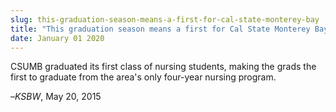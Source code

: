 ```yaml
---
slug: this-graduation-season-means-a-first-for-cal-state-monterey-bay
title: "This graduation season means a first for Cal State Monterey Bay"
date: January 01 2020
---
```


 
<p>
  CSUMB graduated its first class of nursing students, making the grads the
  first to graduate from the area's only four&#45;year nursing program.
</p>
<p>–<em>KSBW</em>, May 20, 2015</p>
 
